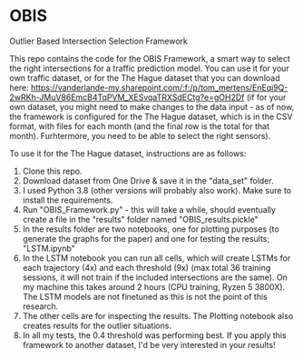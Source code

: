 # OBIS
 Outlier Based Intersection Selection Framework

This repo contains the code for the OBIS Framework, a smart way to select the right intersections for a traffic prediction model. You can use it for your own traffic dataset, or for the The Hague dataset that you can download here: https://vanderlande-my.sharepoint.com/:f:/p/tom_mertens/EnEqi9Q-2wRKh-JMuV86EmcB4TqPVM_XESvqaTRXSdECtg?e=gOH2Df
(if for your own dataset, you might need to make changes to the data input - as of now, the framework is configured for the The Hague dataset, which is in the CSV format, with files for each month (and the final row is the total for that month). Furhtermore, you need to be able to select the right sensors). 

To use it for the The Hague dataset, instructions are as follows:
1. Clone this repo.
2. Download dataset from One Drive & save it in the "data_set" folder.
3. I used Python 3.8 (other versions will probably also work). Make sure to install the requirements.
4. Run "OBIS_Framework.py" - this will take a while, should eventually create a file in the "results" folder named "OBIS_results.pickle"
5. In the results folder are two notebooks, one for plotting purposes (to generate the graphs for the paper) and one for testing the results; "LSTM.ipynb"
6. In the LSTM notebook you can run all cells, which will create LSTMs for each trajectory (4x) and each threshold (9x) (max total 36 training sessions, it will not train if the included intersections are the same). On my machine this takes around 2 hours (CPU training, Ryzen 5 3800X). The LSTM models are not finetuned as this is not the point of this research. 
7. The other cells are for inspecting the results. The Plotting notebook also creates results for the outlier situations. 
8. In all my tests, the 0.4 threshold was performing best. If you apply this framework to another dataset, I'd be very interested in your results!
